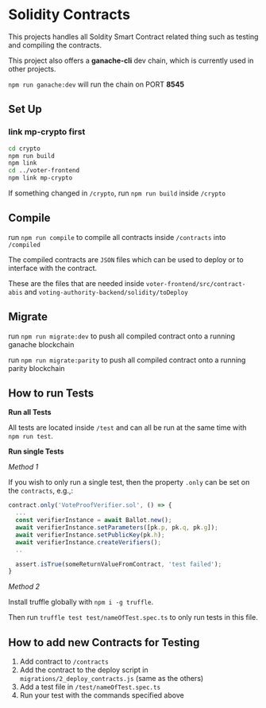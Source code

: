 # Solidity Contracts

This projects handles all Soldity Smart Contract related thing such as testing and compiling the contracts.

This project also offers a **ganache-cli** dev chain, which is currently used in other projects.

`npm run ganache:dev` will run the chain on PORT **8545**

## Set Up

### link mp-crypto first

```bash
cd crypto
npm run build
npm link
cd ../voter-frontend
npm link mp-crypto
```

If something changed in `/crypto`, run `npm run build` inside `/crypto`

## Compile

run `npm run compile` to compile all contracts inside `/contracts` into `/compiled`

The compiled contracts are `JSON` files which can be used to deploy or to interface with the contract.

These are the files that are needed inside `voter-frontend/src/contract-abis` and `voting-authority-backend/solidity/toDeploy`

## Migrate

run `npm run migrate:dev` to push all compiled contract onto a running ganache blockchain

run `npm run migrate:parity` to push all compiled contract onto a running parity blockchain

## How to run Tests

**Run all Tests**

All tests are located inside `/test` and can all be run at the same time with `npm run test`.

**Run single Tests**

_Method 1_

If you wish to only run a single test, then the property `.only` can be set on the `contracts`, e.g.,:

```javascript
contract.only('VoteProofVerifier.sol', () => {
  ...
  const verifierInstance = await Ballot.new();
  await verifierInstance.setParameters([pk.p, pk.q, pk.g]);
  await verifierInstance.setPublicKey(pk.h);
  await verifierInstance.createVerifiers();
  ..

  assert.isTrue(someReturnValueFromContract, 'test failed');
}

```

_Method 2_

Install truffle globally with `npm i -g truffle`.

Then run `truffle test test/nameOfTest.spec.ts` to only run tests in this file.

## How to add new Contracts for Testing

1. Add contract to `/contracts`
2. Add the contract to the deploy script in `migrations/2_deploy_contracts.js` (same as the others)
3. Add a test file in `/test/nameOfTest.spec.ts`
4. Run your test with the commands specified above
